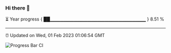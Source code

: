 ### Hi there 👋

⏳ Year progress { ██▁▁▁▁▁▁▁▁▁▁▁▁▁▁▁▁▁▁▁▁▁▁▁▁▁▁▁▁ } 8.51 %

---

⏰ Updated on Wed, 01 Feb 2023 01:06:54 GMT

![Progress Bar CI](https://github.com/liununu/liununu/workflows/Progress%20Bar%20CI/badge.svg)
